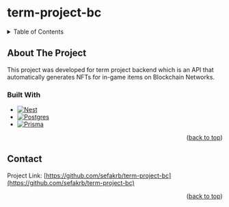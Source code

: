 # term-project-bc


<!-- TABLE OF CONTENTS -->
<details name="readme-top">
  <summary>Table of Contents</summary>
  <ol>
    <li>
        <a href="#built-with">Built With</a>
    <li><a href="#contact">Contact</a></li>
  </ol>
</details>


## About The Project

  This project was developed for term project backend which is an API that automatically generates NFTs for in-game items on Blockchain Networks.

### Built With

* [![Nest][Nest.js]][Nest-url]
* [![Postgres][Postgres]][Postgres-url]
* [![Prisma][Prisma]][Prisma-url]


<p align="right">(<a href="#readme-top">back to top</a>)</p>

## Contact
Project Link: [https://github.com/sefakrb/term-project-bc](https://github.com/sefakrb/term-project-bc)

<p align="right">(<a href="#readme-top">back to top</a>)</p>

<!-- MARKDOWN LINKS & IMAGES -->
<!-- https://www.markdownguide.org/basic-syntax/#reference-style-links -->
[Nest.js]: https://img.shields.io/badge/nestjs-%23E0234E.svg?style=for-the-badge&logo=nestjs&logoColor=white
[Nest-url]: https://nestjs.com/
[Postgres]: https://img.shields.io/badge/postgres-%23316192.svg?style=for-the-badge&logo=postgresql&logoColor=white
[Postgres-url]: https://www.postgresql.org/
[Prisma]: https://img.shields.io/badge/Prisma-3982CE?style=for-the-badge&logo=Prisma&logoColor=white
[Prisma-url]: https://www.prisma.io/
